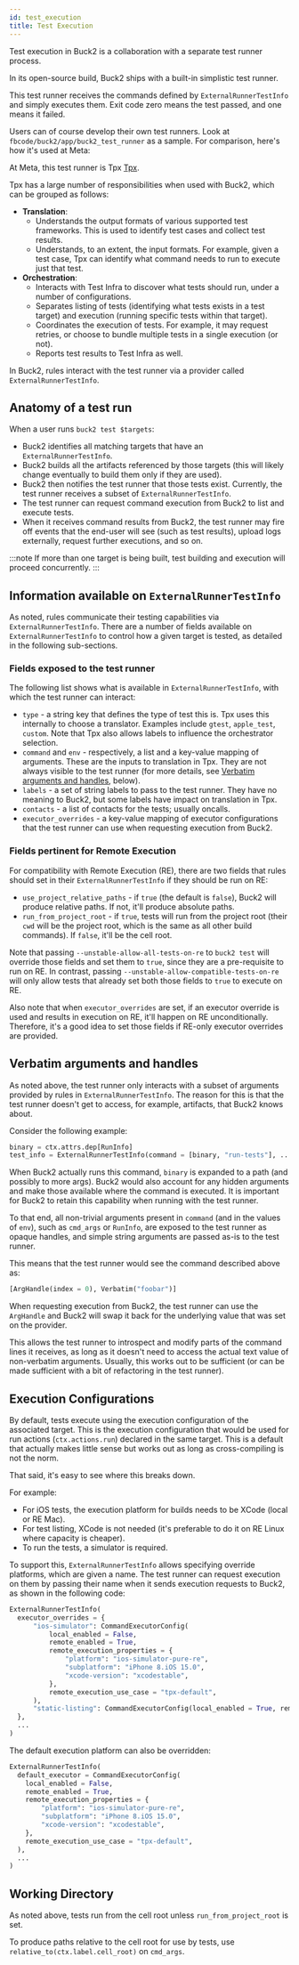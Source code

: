 ```yaml
---
id: test_execution
title: Test Execution
---
```


Test execution in Buck2 is a collaboration with a separate test runner process.

<OssOnly>

In its open-source build, Buck2 ships with a built-in simplistic test runner.

This test runner receives the commands defined by `ExternalRunnerTestInfo` and simply executes them. Exit code zero means the test passed, and one means it failed.

Users can of course develop their own test runners. Look at `fbcode/buck2/app/buck2_test_runner` as a sample. For comparison, here's how it's used at Meta:

</OssOnly>

At Meta, this test runner is <OssOnly>Tpx</OssOnly> <FbInternalOnly>[Tpx](https://www.internalfb.com/intern/wiki/TAE/tpx/)</FbInternalOnly>.

Tpx has a large number of responsibilities when used with Buck2, which can be grouped as follows:

* **Translation**:
  * Understands the output formats of various supported test frameworks. This is used to identify test cases and collect test results.
  * Understands, to an extent, the input formats. For example, given a test case, Tpx can identify what command needs to run to execute just that test.
* **Orchestration**:
  * Interacts with Test Infra to discover what tests should run, under a number of configurations.
  * Separates listing of tests (identifying what tests exists in a test target) and execution (running specific tests within that target).
  * Coordinates the execution of tests. For example, it may request retries, or choose to bundle multiple tests in a single execution (or not).
  * Reports test results to Test Infra as well.

In Buck2, rules interact with the test runner via a provider called `ExternalRunnerTestInfo`.

## Anatomy of a test run

When a user runs `buck2 test $targets`:

* Buck2 identifies all matching targets that have an `ExternalRunnerTestInfo`.
* Buck2 builds all the artifacts referenced by those targets (this will likely change eventually to build them only if they are used).
* Buck2 then notifies the test runner that those tests exist. Currently, the test runner receives a subset of `ExternalRunnerTestInfo`.
* The test runner can request command execution from Buck2 to list and execute tests.
* When it receives command results from Buck2, the test runner may fire off events that the end-user will see (such as test results), upload logs externally, request further executions, and so on.

:::note
If more than one target is being built, test building and execution will proceed concurrently.
:::

## Information available on `ExternalRunnerTestInfo`

As noted, rules communicate their testing capabilities via `ExternalRunnerTestInfo`. There are a number of fields available on `ExternalRunnerTestInfo` to control how a given target is tested, as detailed in the following sub-sections.

### Fields exposed to the test runner

The following list shows what is available in `ExternalRunnerTestInfo`, with which the test runner can interact:

* `type` - a string key that defines the type of test this is.
  <FbInternalOnly>
  Tpx uses this internally to choose a translator. Examples include `gtest`, `apple_test`, `custom`.
  Note that Tpx also allows labels to influence the orchestrator selection.
  </FbInternalOnly>
* `command` and `env` - respectively, a list and a key-value mapping of arguments.
  <FbInternalOnly>These are the inputs to translation in Tpx.</FbInternalOnly>
  They are not always visible to the test runner (for more details, see [Verbatim arguments and handles](#verbatim-arguments-and-handles), below).
* `labels` - a set of string labels to pass to the test runner.
  <FbInternalOnly>
  They have no meaning to Buck2, but some labels have impact on translation in Tpx.
  </FbInternalOnly>
* `contacts` - a list of contacts for the tests; usually oncalls.
* `executor_overrides` - a key-value mapping of executor configurations that the test runner can use when requesting execution from Buck2.

### Fields pertinent for Remote Execution

For compatibility with Remote Execution (RE), there are two fields that rules should set in their `ExternalRunnerTestInfo` if they should be run on RE:

* `use_project_relative_paths` - if `true` (the default is `false`), Buck2 will produce relative paths. If not, it'll produce absolute paths.
* `run_from_project_root` - if `true`, tests will run from the project root (their `cwd` will be the project root, which is the same as all
  other build commands).  If `false`, it'll be the cell root.

Note that passing `--unstable-allow-all-tests-on-re` to `buck2 test` will override those fields and set them to `true`, since they are a pre-requisite to run on RE. In contrast, passing `--unstable-allow-compatible-tests-on-re` will only allow tests that already set both those fields to `true` to execute on RE.

Also note that when `executor_overrides` are set, if an executor override is used and results in execution on RE, it'll happen on RE unconditionally. Therefore, it's a good idea to set those fields if RE-only executor overrides are provided.

## Verbatim arguments and handles

As noted above, the test runner only interacts with a subset of arguments provided by rules in `ExternalRunnerTestInfo`. The reason for this is that the test runner doesn't get to access, for example, artifacts, that Buck2 knows about.

Consider the following example:

```python
binary = ctx.attrs.dep[RunInfo]
test_info = ExternalRunnerTestInfo(command = [binary, "run-tests"], ...)
```

When Buck2 actually runs this command, `binary` is expanded to a path (and possibly to more args). Buck2 would also account for any hidden arguments and make those available where the command is executed. It is important for Buck2 to retain this capability when running with the test runner.

To that end, all non-trivial arguments present in `command` (and in the values of `env`), such as `cmd_args` or `RunInfo`, are exposed to the test runner as opaque handles, and simple string arguments are passed as-is to the test runner.

This means that the test runner would see the command described above as:

```python
[ArgHandle(index = 0), Verbatim("foobar")]
```

When requesting execution from Buck2, the test runner can use the `ArgHandle` and Buck2 will swap it back for the underlying value that was set on the provider.

This allows the test runner to introspect and modify parts of the command lines it receives, as long as it doesn't need to access the actual text value of non-verbatim arguments. Usually, this works out to be sufficient (or can be made sufficient with a bit of refactoring in the test runner).

## Execution Configurations

By default, tests execute using the execution configuration of the associated target. This is the execution configuration that would be used for run actions (`ctx.actions.run`) declared in the same target. This is a default that actually makes little sense but works out as long as cross-compiling is not the norm.

<FbInternalOnly>

That said, it's easy to see where this breaks down.

For example:

* For iOS tests, the execution platform for builds needs to be XCode (local or RE Mac).
* For test listing, XCode is not needed (it's preferable to do it on RE Linux where capacity is cheaper).
* To run the tests, a simulator is required.

</FbInternalOnly>

To support this, `ExternalRunnerTestInfo` allows specifying override platforms, which are given a name. The test runner can request execution on them by passing their name when it sends execution requests to Buck2, as shown in the following code:

```python
ExternalRunnerTestInfo(
  executor_overrides = {
      "ios-simulator": CommandExecutorConfig(
          local_enabled = False,
          remote_enabled = True,
          remote_execution_properties = {
              "platform": "ios-simulator-pure-re",
              "subplatform": "iPhone 8.iOS 15.0",
              "xcode-version": "xcodestable",
          },
          remote_execution_use_case = "tpx-default",
      ),
      "static-listing": CommandExecutorConfig(local_enabled = True, remote_enabled = False),
  },
  ...
)
```

The default execution platform can also be overridden:

```python
ExternalRunnerTestInfo(
  default_executor = CommandExecutorConfig(
    local_enabled = False,
    remote_enabled = True,
    remote_execution_properties = {
        "platform": "ios-simulator-pure-re",
        "subplatform": "iPhone 8.iOS 15.0",
        "xcode-version": "xcodestable",
    },
    remote_execution_use_case = "tpx-default",
  ),
  ...
)
```

## Working Directory

As noted above, tests run from the cell root unless `run_from_project_root` is set.

To produce paths relative to the cell root for use by tests, use `relative_to(ctx.label.cell_root)` on `cmd_args`.
